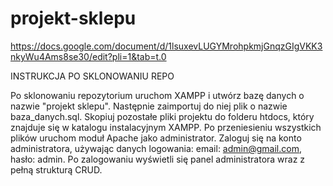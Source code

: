 # projekt-sklepu

https://docs.google.com/document/d/1lsuxevLUGYMrohpkmjGnqzGIgVKK3nkyWu4Ams8se30/edit?pli=1&tab=t.0


INSTRUKCJA PO SKLONOWANIU REPO


Po sklonowaniu repozytorium uruchom XAMPP i utwórz bazę danych o nazwie "projekt sklepu". Następnie zaimportuj do niej plik o nazwie baza_danych.sql. Skopiuj pozostałe pliki projektu do folderu htdocs, który znajduje się w katalogu instalacyjnym XAMPP. Po przeniesieniu wszystkich plików uruchom moduł Apache jako administrator. Zaloguj się na konto administratora, używając danych logowania: email: admin@gmail.com, hasło: admin. Po zalogowaniu wyświetli się panel administratora wraz z pełną strukturą CRUD.
